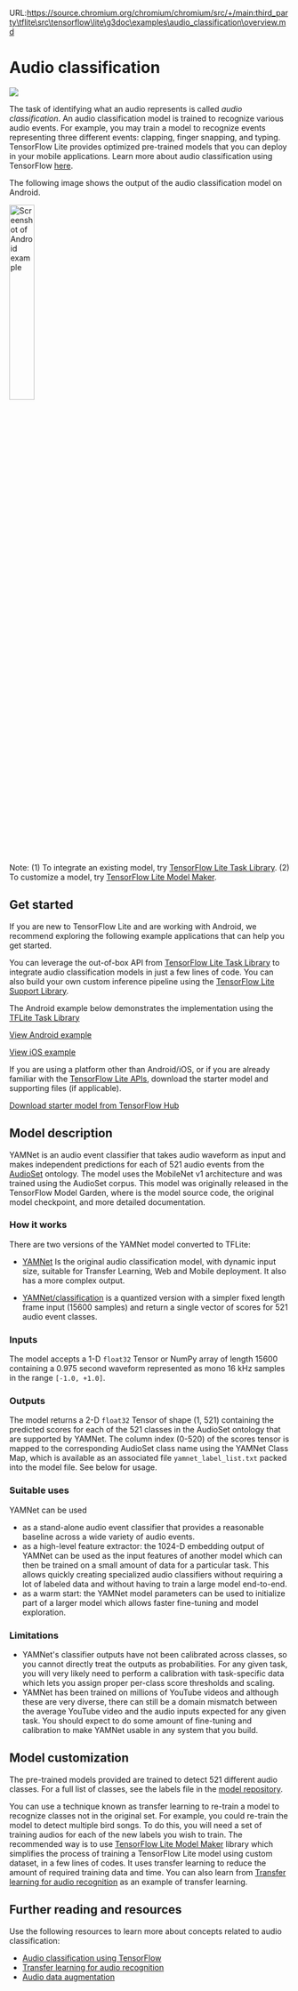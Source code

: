 URL:https://source.chromium.org/chromium/chromium/src/+/main:third_party\tflite\src\tensorflow\lite\g3doc\examples\audio_classification\overview.md
# Audio classification

<img src="../images/audio.png" class="attempt-right">

The task of identifying what an audio represents is called _audio
classification_. An audio classification model is trained to recognize various
audio events. For example, you may train a model to recognize events
representing three different events: clapping, finger snapping, and typing.
TensorFlow Lite provides optimized pre-trained models that you can deploy in
your mobile applications. Learn more about audio classification using TensorFlow
[here](https://www.tensorflow.org/tutorials/audio/simple_audio).

The following image shows the output of the audio classification model on
Android.

<img src="images/android_audio_classification.png" alt="Screenshot of Android example" width="30%">

Note: (1) To integrate an existing model, try
[TensorFlow Lite Task Library](https://www.tensorflow.org/lite/inference_with_metadata/task_library/audio_classifier).
(2) To customize a model, try
[TensorFlow Lite Model Maker](https://ai.google.dev/edge/litert/libraries/modify/audio_classification).

## Get started

If you are new to TensorFlow Lite and are working with Android, we recommend
exploring the following example applications that can help you get started.

You can leverage the out-of-box API from
[TensorFlow Lite Task Library](../../inference_with_metadata/task_library/audio_classifier.md)
to integrate audio classification models in just a few lines of code. You can
also build your own custom inference pipeline using the
[TensorFlow Lite Support Library](https://github.com/tensorflow/tensorflow/blob/master/tensorflow/lite/g3doc/inference_with_metadata/lite_support.md).

The Android example below demonstrates the implementation using the
[TFLite Task Library](https://github.com/tensorflow/examples/tree/master/lite/examples/audio_classification/android)

<a class="button button-primary" href="https://github.com/tensorflow/examples/tree/master/lite/examples/audio_classification/android">View
Android example</a>

<a class="button button-primary" href="https://github.com/tensorflow/examples/tree/master/lite/examples/sound_classification/ios">View
iOS example</a>

If you are using a platform other than Android/iOS, or if you are already
familiar with the
[TensorFlow Lite APIs](https://www.tensorflow.org/api_docs/python/tf/lite),
download the starter model and supporting files (if applicable).

<a class="button button-primary" href="https://tfhub.dev/google/lite-model/yamnet/classification/tflite/1?lite-format=tflite">Download
starter model from TensorFlow Hub</a>

## Model description

YAMNet is an audio event classifier that takes audio waveform as input and makes
independent predictions for each of 521 audio events from the
[AudioSet](https://g.co/audioset) ontology. The model uses the MobileNet v1
architecture and was trained using the AudioSet corpus. This model was
originally released in the TensorFlow Model Garden, where is the model source
code, the original model checkpoint, and more detailed documentation.

### How it works

There are two versions of the YAMNet model converted to TFLite:

*   [YAMNet](https://tfhub.dev/google/yamnet/1) Is the original audio
    classification model, with dynamic input size, suitable for Transfer
    Learning, Web and Mobile deployment. It also has a more complex output.

*   [YAMNet/classification](https://tfhub.dev/google/lite-model/yamnet/classification/tflite/1)
    is a quantized version with a simpler fixed length frame input (15600
    samples) and return a single vector of scores for 521 audio event classes.

### Inputs

The model accepts a 1-D `float32` Tensor or NumPy array of length 15600
containing a 0.975 second waveform represented as mono 16 kHz samples in the
range `[-1.0, +1.0]`.

### Outputs

The model returns a 2-D `float32` Tensor of shape (1, 521) containing the
predicted scores for each of the 521 classes in the AudioSet ontology that are
supported by YAMNet. The column index (0-520) of the scores tensor is mapped to
the corresponding AudioSet class name using the YAMNet Class Map, which is
available as an associated file `yamnet_label_list.txt` packed into the model
file. See below for usage.

### Suitable uses

YAMNet can be used

*   as a stand-alone audio event classifier that provides a reasonable baseline
    across a wide variety of audio events.
*   as a high-level feature extractor: the 1024-D embedding output of YAMNet can
    be used as the input features of another model which can then be trained on
    a small amount of data for a particular task. This allows quickly creating
    specialized audio classifiers without requiring a lot of labeled data and
    without having to train a large model end-to-end.
*   as a warm start: the YAMNet model parameters can be used to initialize part
    of a larger model which allows faster fine-tuning and model exploration.

### Limitations

*   YAMNet's classifier outputs have not been calibrated across classes, so you
    cannot directly treat the outputs as probabilities. For any given task, you
    will very likely need to perform a calibration with task-specific data which
    lets you assign proper per-class score thresholds and scaling.
*   YAMNet has been trained on millions of YouTube videos and although these are
    very diverse, there can still be a domain mismatch between the average
    YouTube video and the audio inputs expected for any given task. You should
    expect to do some amount of fine-tuning and calibration to make YAMNet
    usable in any system that you build.

## Model customization

The pre-trained models provided are trained to detect 521 different audio
classes. For a full list of classes, see the labels file in the
<a href="https://github.com/tensorflow/models/blob/master/research/audioset/yamnet/yamnet_class_map.csv">model
repository</a>.

You can use a technique known as transfer learning to re-train a model to
recognize classes not in the original set. For example, you could re-train the
model to detect multiple bird songs. To do this, you will need a set of training
audios for each of the new labels you wish to train. The recommended way is to
use
[TensorFlow Lite Model Maker](https://ai.google.dev/edge/litert/libraries/modify/audio_classification)
library which simplifies the process of training a TensorFlow Lite model using
custom dataset, in a few lines of codes. It uses transfer learning to reduce the
amount of required training data and time. You can also learn from
[Transfer learning for audio recognition](https://www.tensorflow.org/tutorials/audio/transfer_learning_audio)
as an example of transfer learning.

## Further reading and resources

Use the following resources to learn more about concepts related to audio
classification:

*   [Audio classification using TensorFlow](https://www.tensorflow.org/tutorials/audio/simple_audio)
*   [Transfer learning for audio recognition](https://www.tensorflow.org/tutorials/audio/transfer_learning_audio)
*   [Audio data augmentation](https://www.tensorflow.org/io/tutorials/audio)
